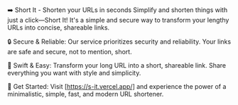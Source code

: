 ➡️ Short It - Shorten your URLs in seconds
Simplify and shorten things with just a click—Short It! It's a simple and secure way to transform your lengthy URLs into concise, shareable links.

🔒 Secure & Reliable: Our service prioritizes security and reliability. Your links are safe and secure, not to mention, short.

🚀 Swift & Easy: Transform your long URL into a short, shareable link. Share everything you want with style and simplicity.

🔗 Get Started: Visit [https://s-it.vercel.app/] and experience the power of a minimalistic, simple, fast, and modern URL shortener.